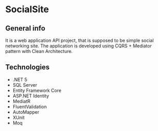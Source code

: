 # SocialSite

## General info
It is a web application API project, that is supposed to be simple social networking site.
The application is developed using CQRS + Mediator pattern with Clean Architecture.

## Technologies
* .NET 5
* SQL Server
* Entity Framework Core
* ASP.NET Identity
* MediatR
* FluentValidation
* AutoMapper
* XUnit
* Moq

